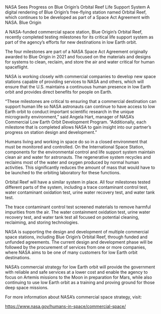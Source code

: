 NASA Sees Progress on Blue Origin’s Orbital Reef Life Support System 
 A digital rendering of Blue Origin’s free-flying station named Orbital Reef, which continues to be developed as part of a Space Act Agreement with NASA. Blue Origin

A NASA-funded commercial space station, Blue Origin’s Orbital Reef, recently completed testing milestones for its critical life support system as part of the agency’s efforts for new destinations in low Earth orbit.

The four milestones are part of a NASA Space Act Agreement originally awarded to Blue Origin in 2021 and focused on the materials and designs for systems to clean, reclaim, and store the air and water critical for human spaceflight.

NASA is working closely with commercial companies to develop new space stations capable of providing services to NASA and others, which will ensure that the U.S. maintains a continuous human presence in low Earth orbit and provides direct benefits for people on Earth.

“These milestones are critical to ensuring that a commercial destination can support human life so NASA astronauts can continue to have access to low Earth orbit to conduct important scientific research in the unique microgravity environment,” said Angela Hart, manager of NASA’s Commercial Low Earth Orbit Development Program. “Additionally, each milestone that is completed allows NASA to gain insight into our partner’s progress on station design and development.”

Humans living and working in space do so in a closed environment that must be monitored and controlled. On the International Space Station, components for the environmental control and life support system maintain clean air and water for astronauts. The regenerative system recycles and reclaims most of the water and oxygen produced by normal human activities. This significantly reduces the amount of mass that would have to be launched to the orbiting laboratory for these functions.

Orbital Reef will have a similar system in place. All four milestones tested different parts of the system, including a trace contaminant control test, water contaminant oxidation test, urine water recovery test, and water tank test.

The trace contaminant control test screened materials to remove harmful impurities from the air. The water containment oxidation test, urine water recovery test, and water tank test all focused on potential cleaning, reclaiming, and storing technologies.

NASA is supporting the design and development of multiple commercial space stations, including Blue Origin’s Orbital Reef, through funded and unfunded agreements. The current design and development phase will be followed by the procurement of services from one or more companies, where NASA aims to be one of many customers for low Earth orbit destinations.

NASA’s commercial strategy for low Earth orbit will provide the government with reliable and safe services at a lower cost and enable the agency to focus on Artemis missions to the Moon in preparation for Mars, while also continuing to use low Earth orbit as a training and proving ground for those deep space missions.

For more information about NASA’s commercial space strategy, visit:

https://www.nasa.gov/humans-in-space/commercial-space/